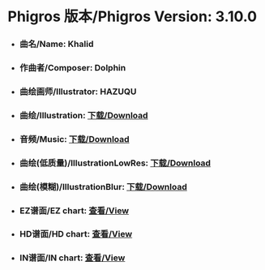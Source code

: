 
# Phigros 版本/Phigros Version:  3.10.0

- ### __曲名/Name:  Khalid__

- ### __作曲者/Composer:  Dolphin__

- ### __曲绘画师/Illustrator:  HAZUQU__

- ### __曲绘/Illustration:  [下载/Download](https://github.com/Po6647A/WebAssests/releases/download/3.10.0/1121.png)__

- ### __音频/Music:  [下载/Download](https://github.com/Po6647A/WebAssests/releases/download/3.10.0/1747.ogg)__

- ### __曲绘(低质量)/IllustrationLowRes:  [下载/Download](https://github.com/Po6647A/WebAssests/releases/download/3.10.0/1613.png)__

- ### __曲绘(模糊)/IllustrationBlur:  [下载/Download](https://github.com/Po6647A/WebAssests/releases/download/3.10.0/0)__


- ### __EZ谱面/EZ chart:  [查看/View](./EZ.json/index.html)__

- ### __HD谱面/HD chart:  [查看/View](./HD.json/index.html)__

- ### __IN谱面/IN chart:  [查看/View](./IN.json/index.html)__
